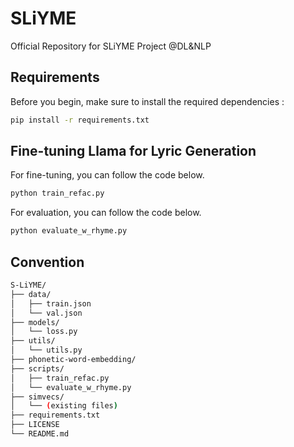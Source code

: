 # SLiYME
Official Repository for SLiYME Project @DL&amp;NLP

## Requirements 
Before you begin, make sure to install the required dependencies :
```bash
pip install -r requirements.txt 
```

## Fine-tuning Llama for Lyric Generation 
For fine-tuning, you can follow the code below. 
```bash
python train_refac.py 
```

For evaluation, you can follow the code below.
```bash
python evaluate_w_rhyme.py
```

## Convention
```bash
S-LiYME/
├── data/
│   ├── train.json
│   └── val.json
├── models/
│   └── loss.py
├── utils/
│   └── utils.py
├── phonetic-word-embedding/
├── scripts/
│   ├── train_refac.py
│   └── evaluate_w_rhyme.py
├── simvecs/
│   └── (existing files)
├── requirements.txt
├── LICENSE
└── README.md
```

